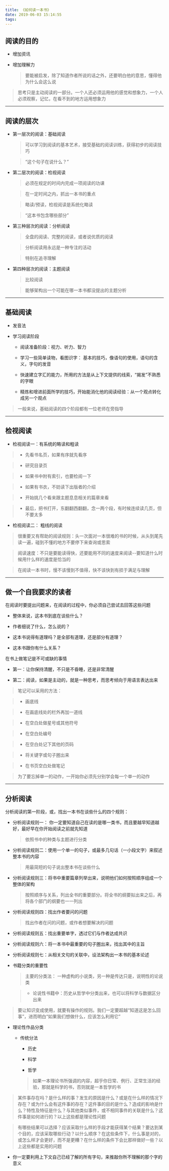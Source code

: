 ```yaml
---
title: 《如何读一本书》
date: 2019-06-03 15:14:55
tags:
---
```



## 阅读的目的

- 增加资讯

- 增加理解力

    > 要能被启发，除了知道作者所说的话之外，还要明白他的意思，懂得他为什么会这么说



> 思考只是主动阅读的一部分。一个人还必须运用他的感觉和想象力，一个人必须观察，记忆，在看不到的地方运用想象力



---



## 阅读的层次



- 第一层次的阅读：基础阅读

    > 可以学习到阅读的基本艺术，接受基础的阅读训练，获得初步的阅读技巧

    > “这个句子在说什么？”

- 第二层次的阅读：检视阅读

    > 必须在规定的时间内完成一项阅读的功课

    > 在一定时间之内，抓出一本书的重点

    > 略读/预读，检视阅读是系统化略读

    > “这本书包含哪些部分”

- 第三种层次的阅读：分析阅读

    > 全盘的阅读、完整的阅读，或者说优质的阅读

    > 分析阅读用永远是一种专注的活动

    > 特别在追寻理解

- 第四种层次的阅读：主题阅读

    > 比较阅读

    > 能够架构出一个可能在哪一本书都没提出的主题分析


<!-- more -->


---



## 基础阅读

- 发音法

- 学习阅读阶段

    - 阅读准备阶段：视力、听力、智力

    - 学习一些简单读物，看图识字： 基本的技巧，像语句的使用，语句的含义，字句的发音

    - 快速建立字汇的能力，所用的方法是从上下文提供的线索，“揭发”不熟悉的字眼

    - 精炼和增进前面所学的技巧，开始能消化他的阅读经验：从一个观点转化成另一个观点

> 一般来说，基础阅读的四个阶段都有一位老师在旁指导



---



## 检视阅读

- 检视阅读一：有系统的略读和粗读

> - 先看书名页，如果有序就先看序

> - 研究目录页

> - 如果书中附有索引，也要检阅一下

> - 如果有书衣，不妨读下出版者的介绍

> - 开始挑几个看来跟主题息息相关的篇章来看

> - 最后，把书打开，东翻翻西翻翻，念一两个段，有时候连续读几页，但不要太多



- 检视阅读二： 粗线的阅读

> 很重要又有帮助的阅读规则：头一次面对一本很难的书的时候，从头到尾先读一遍，碰到不懂的地方不要停下来查询或思索

> 阅读速度：不只是要能读得快，还要能用不同的速度来阅读--要知道什么时候用什么样的速度是恰当的

> 在阅读一本书时，慢不该慢到不值得，快不该快到有损于满足与理解



---



## 做一个自我要求的读者

在阅读时要提出问题来，在阅读的过程中，你必须自己尝试去回答这些问题

- 整体来说，这本书到底在谈些什么？

- 作者细说了什么，怎么说的？

- 这本书说得有道理吗？是全部有道理，还是部分有道理？

- 这本书跟你有什么关系？



在书上做笔记是不可或缺的事情

- 第一：让你保持清醒，不只是不昏睡，还是非常清醒

- 第二：阅读，如果是主动的，就是一种思考，而思考倾向于用语言表达出来

> 笔记可以采用的方法：

> - 画底线

> - 在画底线处的栏外再加一道线

> - 在空白处做星号或其他符号

> - 在空白处编号

> -  在空白处记下其他的页码

> - 将关键字或句子圈出来

> - 在书页空白处做笔记





> 为了要忘掉单一的动作，一开始你必须先分别学会每一个单一的动作



---



## 分析阅读



分析阅读的第一阶段，或，找出一本书在谈些什么的四个规则：

- 分析阅读规则一： 你一定要知道自己在读的是哪一类书，而且要越早知道越好，最好早在你开始阅读之前就先知道

    > 依照书中的种类与主题进行分类

- 分析阅读规则二：使用一个单一的句子，或最多几句话（一小段文字）来叙述整本书的内容

    > 用最简短的句子说出整本书在谈些什么

- 分析阅读规则三：将书中重要篇章列举出来，说明他们如何按照顺序组成一个整体的架构

    > 按照顺序与关系，列出全书的重要部分。将全书的纲要拟出来之后，再将各个部门的纲要也一一列出

- 分析阅读规则四：找出作者要问的问题

    > 找出作者在问的问题，或作者想要解决的问题

- 分析阅读规则五：找出重要单字，透过它们与作者达成共识

- 分析阅读规则六：将一本书中最重要的句子圈出来，找出其中的主旨

- 分析阅读规则七：从相关文句的关联中，设法架构出一本书的基本论述







- 书籍分类的重要性

    > 主要的分类法： 一种虚构的小说类，另一种是传达只是，说明性的论说类

    > - 论说性书籍中：历史从哲学中分类出来，也可以将科学与数据区分出来



> 要让知识变成使用，就要有操作的规则。我们一定要超越“知道这是怎么回事”，进而明白“如果我们想做什么，应该怎么利用它” 



- 理论性作品分类

    - 传统分法

        - 历史

        - 科学

        - 哲学

        > 如果一本理论书所强调的内容，超乎你日常、例行、正常生活的经验，那就是科学的书，否则就是一本哲学的书 





> 某件事存在吗？是什么样的事？发生的原因是什么？或是在什么样的情况下存在？或为什么会有这件事的存在？这件事的目的是什么？造成的影响是什么？特性及特征是什么？与其他类似事件，或不相同事件的关联是什么？这件事是如何进行的？以上这些都是理论性问题



> 有哪些结果可以选择？应该采取什么样的手段才能获得某个结果？要达到某个目的，应该采取哪些行动？以什么顺序？在这些条件下，什么事是对的，或怎么样才会更好，而不是更糟？在什么样的条件下会比那样做好一些？以上这些都是实用的问题



- 你一定要利用上下文自己已经了解的所有字句，来推敲你所不理解的那个字的意义




